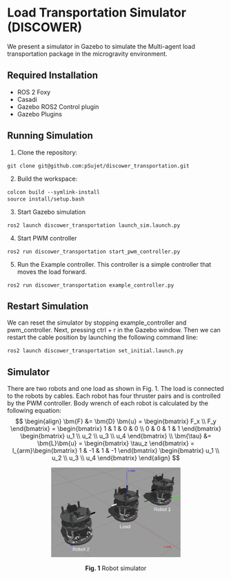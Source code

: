 # Load Transportation Simulator (DISCOWER)
We present a simulator in Gazebo to simulate the Multi-agent load transportation package in the microgravity environment. 

## Required Installation
- ROS 2 Foxy
- Casadi
- Gazebo ROS2 Control plugin
- Gazebo Plugins

## Running Simulation
1. Clone the repository:
```
git clone git@github.com:pSujet/discower_transportation.git
```
2. Build the workspace:
```
colcon build --symlink-install
source install/setup.bash 
```
3. Start Gazebo simulation
```
ros2 launch discower_transportation launch_sim.launch.py 
```
4. Start PWM controller
```
ros2 run discower_transportation start_pwm_controller.py 
```
5. Run the Example controller.
This controller is a simple controller that moves the load forward.

```
ros2 run discower_transportation example_controller.py 
```
## Restart Simulation
We can reset the simulator by stopping example_controller and pwm_controller. Next, pressing ctrl + r in the Gazebo window. Then we can restart the cable position by launching the following command line:
```
ros2 launch discower_transportation set_initial.launch.py 
```

## Simulator
There are two robots and one load as shown in Fig. 1. The load is connected to the robots by cables. Each robot has four thruster pairs and is controlled by the PWM controller. Body wrench of each robot is calculated by the following equation:
$$
\begin{align}
    \bm{F} &= \bm{D} \bm{u} =
    \begin{bmatrix}
        F_x \\ F_y 
    \end{bmatrix} = 
    \begin{bmatrix}
    1 & 1 & 0 & 0 \\
    0 & 0 & 1 & 1
    \end{bmatrix}
    \begin{bmatrix}
    u_1 \\ u_2 \\ u_3 \\ u_4
    \end{bmatrix}  \\
    \bm{\tau} &= \bm{L}\bm{u} =
    \begin{bmatrix}
        \tau_z
    \end{bmatrix} = 
    l_{arm}\begin{bmatrix}
    1 & -1 & 1 & -1
    \end{bmatrix}
    \begin{bmatrix}
    u_1 \\ u_2 \\ u_3 \\ u_4
    \end{bmatrix}
\end{align}
$$

<div align="center">
<img src="fig/simulator.png" width="300">

**Fig. 1** Robot simulator
</div>



